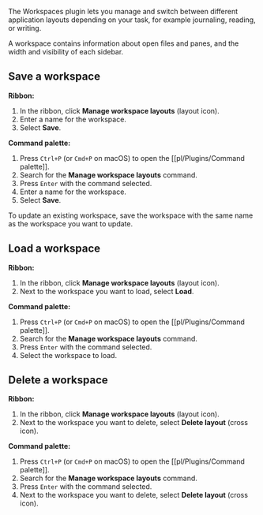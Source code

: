 The Workspaces plugin lets you manage and switch between different application layouts depending on your task, for example journaling, reading, or writing.

A workspace contains information about open files and panes, and the width and visibility of each sidebar.

## Save a workspace

**Ribbon:**

1. In the ribbon, click **Manage workspace layouts** (layout icon).
2. Enter a name for the workspace.
3. Select **Save**.

**Command palette:**

1. Press `Ctrl+P` (or `Cmd+P` on macOS) to open the [[pl/Plugins/Command palette]].
2. Search for the **Manage workspace layouts** command.
3. Press `Enter` with the command selected.
4. Enter a name for the workspace.
5. Select **Save**.

To update an existing workspace, save the workspace with the same name as the workspace you want to update.

## Load a workspace

**Ribbon:**

1. In the ribbon, click **Manage workspace layouts** (layout icon).
2. Next to the workspace you want to load, select **Load**.

**Command palette:**

1. Press `Ctrl+P` (or `Cmd+P` on macOS) to open the [[pl/Plugins/Command palette]].
2. Search for the **Manage workspace layouts** command.
3. Press `Enter` with the command selected.
4. Select the workspace to load.

## Delete a workspace

**Ribbon:**

1. In the ribbon, click **Manage workspace layouts** (layout icon).
2. Next to the workspace you want to delete, select **Delete layout** (cross icon).

**Command palette:**

1. Press `Ctrl+P` (or `Cmd+P` on macOS) to open the [[pl/Plugins/Command palette]].
2. Search for the **Manage workspace layouts** command.
3. Press `Enter` with the command selected.
4. Next to the workspace you want to delete, select **Delete layout** (cross icon).
